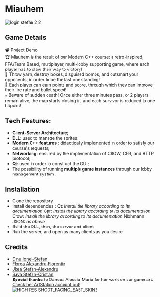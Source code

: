 # Miauhem
![login stefan 2 2](https://github.com/user-attachments/assets/35dcc93a-d45b-4ff7-827e-9b6546c32eac)

## Game Details
  📽️ [Project Demo](https://youtu.be/iY4CsemImsI)  
  🏆 Miauhem is the result of our Modern C++ course: a retro-inspired, FFA/Team Based, multiplayer, multi-lobby supporting game, where each player has to claw their way to victory!  
  🧶 Throw yarn, destroy boxes, disguised bombs, and outsmart your opponents, in order to be the last one standing!  
  💯 Each player can earn points and score, through which they can improve their fire rate and bullet speed!  
  💀 Beware of sudden death! Once either three minutes pass, or 2 players remain alive, the map starts closing in, and each survivor is reduced to one hitpoint!  

## Tech Features:
* **Client-Server Architecture**;
* **DLL**: used to manage the sprites;
* **Modern C++ features** : didactically implemented in order to satisfy our course's requests;
* **Networking**: ensured by the implementation of CROW, CPR, and HTTP protocol;
* **Qt**: used in order to construct the GUI;
* The possibility of running **multiple game instances** through our lobby management system .

## Installation
* Clone the repository
* Install dependencies :
Qt: *Install the library according to its documentation*
Cpr: *Install the library according to its documentation*
Crow: *Install the library according to its documentation*
Nlohmann JSON: *as above*
* Build the DLL, then, the server and client
* Run the server, and open as many clients as you desire

## Credits
* [Dinu Ionel-Ștefan](https://github.com/stefand799)  
* [Florea Alexandru-Florentin](https://github.com/Alexfl14)  
* [Jîtea Ștefan-Alexandru](https://github.com/Stefannn444)  
* [Sava Ștefan-Cristian](https://github.com/SavaStefanCristian)  
**Special thanks** to Oancea Alessia-Maria for her work on our game art. [Check her ArtStation account out!](https://suki_25.artstation.com/)
![HIGH RES SHOOT_FACING_EAST_SKIN2](https://github.com/user-attachments/assets/ad46feba-0c0b-4b40-87f9-cae7c7a9218e)
